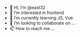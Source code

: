 - 👋 Hi, I’m @east32
- 👀 I’m interested in frontend
- 🌱 I’m currently learning JS, Vue
- 💞️ I’m looking to collaborate on ...
- 📫 How to reach me ...

<!---
east32/east32 is a ✨ special ✨ repository because its `README.md` (this file) appears on your GitHub profile.
You can click the Preview link to take a look at your changes.
--->
